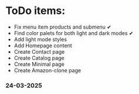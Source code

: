 # ToDo items:

- Fix menu item products and submenu ✔
- Find color palets for both light and dark modes ✔
- Add light mode styles
- Add Homepage content
- Create Contact page
- Create Catalog page
- Create Minimal page
- Create Amazon-clone page

### 24-03-2025
